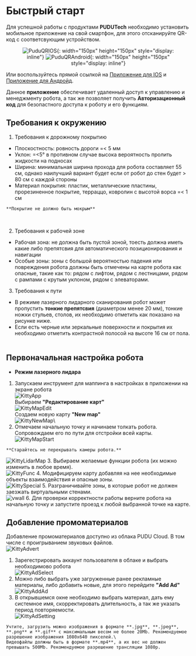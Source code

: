 # Быстрый старт

Для успешной работы с продуктами **PUDUTech** необходимо установить мобильное приложение на свой смартфон, для этого отсканируйте QR-код с соответсвующим устройством.

<figure>
<center>

![PuduQRIOS](/assets/images/PuduQR_app_ios.png "IOS"){: width="150px" height="150px" style="display: inline"}
![PuduQRAndroid](/assets/images/PuduQR_app_android.png "Android"){: width="150px" height="150px" style="display: inline"}

</center>
</figure>

Или воспользуйтесь прямой ссылкой на [Приложение для IOS](https://apps.apple.com/app/id1598340894) и [Приложение для Андройд](https://business-hongkong-apk.oss-cn-hongkong.aliyuncs.com/apk/prod/PuduLink.apk).


Данное **приложение** обеспечивает удаленный доступ к управлению и менеджменту робота, а так же позволяет получить **Авторизационный код** для безопастного доступа к роботу и его функциям.

## Требования к окружению

1. Требования к дорожному покрытию

* Плоскостность: ровность дороги =< 5 мм
* Уклон: =<5° в противном случае высока вероятность пролить жидкости на подносах
* Ширина: минимальная ширина прохода для робота составляет 55 см, однако наилучший вариант будет если от робот до стен будет > 80 см с каждой стороны
* Материал покрытия: пластик, металлические пластины, прорезиненное покрытие, терраццо, ковролин с высотой ворса =< 1 см

```warning
**Покрытие не должно быть мокрым**
```
![]()
![]()
![]()

2. Требования к рабочей зоне

* Рабочая зона: не должна быть пустой зоной, тоесть должна иметь какие либо препятсвия для автоматического позиционирования и навигации
* Особые зоны: зоны с большой вероятностью падения или повреждения робота должны быть отмечены на карте робота как опасные, такие как то: рядом с лифтом, рядом с лестницами, рядом с рампами с крутым уклоном, рядом с элеваторами.

3. Требования к пути

* В режиме лазерного лидарного сканирования робот может пропустить **тонкие препятсвия** (диаметром менее 20 мм), тонкие ножки стульев, столов, их необходимо отметить как показано на рисунке ниже.
![]()
* Если есть черные или зеркальные поверхности и покрытия их необходимо отметить контрастной полосой на высоте 16 см от пола.
![]()

## Первоначальная настройка робота

* **Режим лазерного лидара**
1. Запускаем инструмент для маппинга в настройках в приложении на экране робота \
![KittyApp](/assets/images/Kitty_AppSettings.png)\
Выбираем **"Редактирование карт"**\
![KittyMapEdit](/assets/images/Kitty_mapedit.png)\
Создаем новую карту **"New map"**\
![KittyNewMap](/assets/images/Kitty_newmap.png)\
2. Отмечаем начальную точку и начинаем толкать робота. Сопровождаем его по пути для отстройки всей карты.\
![KittyMapStart](/assets/images/Kitty_carrymapping.png)
```warning
**Старайтесь не перекрывать камеры робота.**
```
![KittyLidarMap](/assets/images/Kitty_lidarmapping.png)
3. Выбираем желаемые функции робота (их можно изменить в любое время).\
![KittyFunc](/assets/images/Kitty_function.png) 
4. Модифицируем карту добавляя на нее необходимые объекты взаимодействия и опасные зоны.\
![KittySpecial](/assets/images/Kitty_app_specialelements.png)
5. Разграничивайте зоны, в которые робот не должен заезжать виртуальными стенами.\
![vwall](/assets/images/Kitty_vwall.png)
6. Для проверки корректности работы верните робота на начальную точку и запустите проезд к любой выбранной точке на карте.

## Добавление промоматериалов
Добавление промоматериалов доступно из облака PUDU Cloud. В том числе с проигрыванием звуковых файлов.\
![KittyAdvert](/assets/images/Kitty_promoscreen.png)
1. Зарегестрировать аккаунт пользователя в облаке и выбрать необходимово робота\
![KittyAdSelect](/assets/images/Kitty_ad.png)
2. Можно либо выбрать уже загруженные ранее рекламные материалы, либо добавить новые, для этого перейдите **"Add Ad"**\
![KittyAddAd](/assets/images/Kitty_advertising.png)
3. В открывшемся окне необходимо выбрать материал, дать ему системное имя, скорректировать длительность, а так же указать период повторяемости.\
![KittyAdSetting](/assets/images/Kitty_ad_setting.png)
```warning
Учтите, загрузить можно изображения в формате **.jpg**, **.jpeg**, **.png** и **.gif** с максимальным весом не более 20Mb. Рекомендуемое разрешение изображения 1080х640 пикселей.\
Видеофайлы должны быть в формате **.mp4**, а их вес не должен превышать 500Mb. Рекомендуемое разрешение трансляции 1080p.
```
